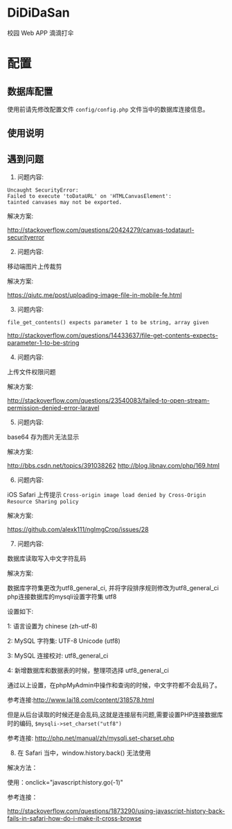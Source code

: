 # DiDiDaSan
校园 Web APP 滴滴打伞

# 配置

## 数据库配置

使用前请先修改配置文件 `config/config.php` 文件当中的数据库连接信息。

## 使用说明


## 遇到问题

1. 问题内容:

```
Uncaught SecurityError:
Failed to execute 'toDataURL' on 'HTMLCanvasElement':
tainted canvases may not be exported.
```

解决方案: 

http://stackoverflow.com/questions/20424279/canvas-todataurl-securityerror

2. 问题内容: 

移动端图片上传裁剪

解决方案: 

https://qiutc.me/post/uploading-image-file-in-mobile-fe.html


3. 问题内容:
```
file_get_contents() expects parameter 1 to be string, array given
```
http://stackoverflow.com/questions/14433637/file-get-contents-expects-parameter-1-to-be-string


4. 问题内容:

上传文件权限问题

解决方案: 

http://stackoverflow.com/questions/23540083/failed-to-open-stream-permission-denied-error-laravel

5. 问题内容: 

base64 存为图片无法显示

解决方案:

http://bbs.csdn.net/topics/391038262
http://blog.libnav.com/php/169.html

6. 问题内容:

iOS Safari 上传提示 `Cross-origin image load denied by Cross-Origin Resource Sharing policy`

解决方案: 

https://github.com/alexk111/ngImgCrop/issues/28

7. 问题内容:
 
数据库读取写入中文字符乱码

解决方案:

数据库字符集更改为utf8_general_ci, 并将字段排序规则修改为utf8_general_ci
php连接数据库的mysqli设置字符集 utf8

设置如下:

1: 语言设置为 chinese (zh-utf-8)

2: MySQL 字符集: UTF-8 Unicode (utf8)

3: MySQL 连接校对: utf8_general_ci

4: 新增数据库和数据表的时候，整理项选择 utf8_general_ci

通过以上设置，在phpMyAdmin中操作和查询的时候，中文字符都不会乱码了。

参考连接:http://www.lai18.com/content/318578.html

但是从后台读取的时候还是会乱码,这就是连接层有问题,需要设置PHP连接数据库时的编码,
`$mysqli->set_charset("utf8")`

参考连接: http://php.net/manual/zh/mysqli.set-charset.php


8. 在 Safari 当中，window.history.back() 无法使用

解决方法： 

使用：onclick="javascript:history.go(-1)"

参考连接：

http://stackoverflow.com/questions/1873290/using-javascript-history-back-fails-in-safari-how-do-i-make-it-cross-browse

